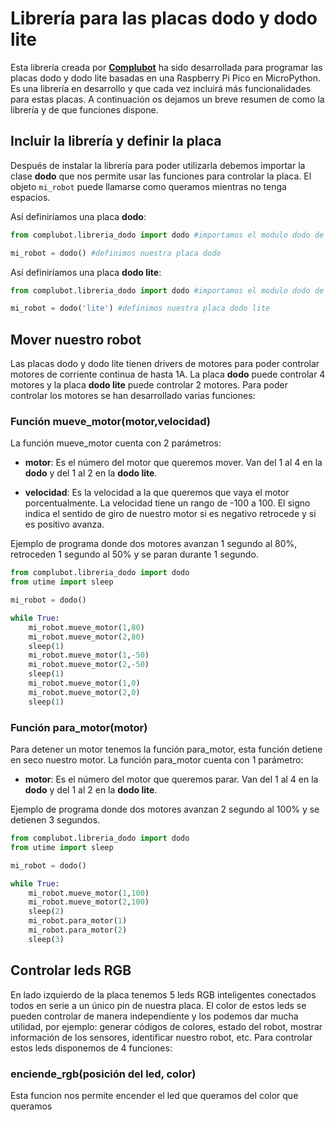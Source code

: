 ﻿# Librería para las placas dodo y dodo lite
Esta librería creada por **[Complubot](https://complubot.com/)** ha sido desarrollada para programar las placas dodo y dodo lite basadas en una Raspberry Pi Pico en MicroPython. Es una librería en desarrollo y que cada vez incluirá más funcionalidades para estas placas. 
A continuación os dejamos un breve resumen de como la librería y de que funciones dispone.

## Incluir la librería y definir la placa
Después de instalar la librería para poder utilizarla debemos importar la clase **dodo** que nos permite usar las funciones para controlar la placa. El objeto `mi_robot` puede llamarse como queramos mientras no tenga espacios.

Así definiríamos una placa **dodo**: 

```python
from complubot.libreria_dodo import dodo #importamos el modulo dodo de la libreria

mi_robot = dodo() #definimos nuestra placa dodo
```
Así definiríamos una placa **dodo lite**: 

```python
from complubot.libreria_dodo import dodo #importamos el modulo dodo de la libreria

mi_robot = dodo('lite') #definimos nuestra placa dodo lite
```
## Mover nuestro robot
Las placas dodo y dodo lite tienen drivers de motores para poder controlar motores de corriente continua de hasta 1A. La placa **dodo** puede controlar 4 motores y la placa **dodo lite** puede controlar 2 motores. Para poder controlar los motores se han desarrollado varias funciones:
### Función mueve_motor(motor,velocidad)
La función mueve_motor cuenta con 2 parámetros:

 - **motor**: Es el número del motor que queremos mover. Van del 1 al 4 en la **dodo** y del 1 al 2 en la **dodo lite**.

 - **velocidad**: Es la velocidad a la que queremos que vaya el motor porcentualmente. La velocidad tiene un rango de -100 a 100. El signo indica el sentido de giro de nuestro motor si es negativo retrocede y si es positivo avanza.
 
Ejemplo de programa donde dos motores avanzan 1 segundo al 80%, retroceden 1 segundo al 50% y se paran durante 1 segundo. 
```python
from complubot.libreria_dodo import dodo
from utime import sleep

mi_robot = dodo()

while True:
    mi_robot.mueve_motor(1,80)
    mi_robot.mueve_motor(2,80)
    sleep(1)
    mi_robot.mueve_motor(1,-50)
    mi_robot.mueve_motor(2,-50)
    sleep(1)
    mi_robot.mueve_motor(1,0)
    mi_robot.mueve_motor(2,0)
    sleep(1)
```
### Función para_motor(motor)
Para detener un motor tenemos la función para_motor, esta función detiene en seco nuestro motor. La función para_motor cuenta con 1 parámetro:

 - **motor**: Es el número del motor que queremos parar. Van del 1 al 4 en la **dodo** y del 1 al 2 en la **dodo lite**.

Ejemplo de programa donde dos motores avanzan 2 segundo al 100% y se detienen 3 segundos.
```python
from complubot.libreria_dodo import dodo
from utime import sleep

mi_robot = dodo()

while True:
    mi_robot.mueve_motor(1,100)
    mi_robot.mueve_motor(2,100)
    sleep(2)
    mi_robot.para_motor(1)
    mi_robot.para_motor(2)
    sleep(3)
```
## Controlar leds RGB
En lado izquierdo de la placa tenemos 5 leds RGB inteligentes conectados todos en serie a un único pin de nuestra placa. El color de estos leds se pueden controlar de manera independiente y los podemos dar mucha utilidad, por ejemplo: generar códigos de colores, estado del robot, mostrar información de los sensores, identificar nuestro robot,  etc.
Para controlar estos leds disponemos de 4 funciones:
### enciende_rgb(posición del led, color)
Esta funcion nos permite encender el led que queramos del color que queramos
